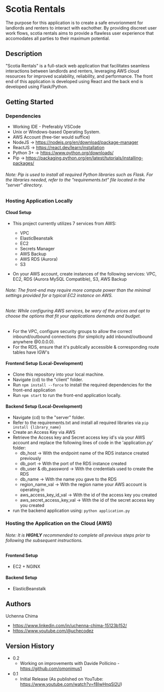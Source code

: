 # Scotia Rentals

The purpose for this application is to create a safe envorionment for landlords and renters to interact with eachother. By providing discreet user work flows, scotia rentals aims to provide a flawless user experience that accomodates all parties to their maximum potential.

## Description

"Scotia Rentals" is a full-stack web application that facilitates seamless interactions between landlords and renters, leveraging AWS cloud resources for improved scalability, reliability, and performance. The front end of this application is developed using React and the back end is developed using Flask/Python. 

## Getting Started

### Dependencies

* Working IDE - Preferably VSCode
* Unix or Windows-based Operating System.
* AWS Account (free-tier would suffice)
* NodeJS -> https://nodejs.org/en/download/package-manager
* ReactJS -> https://react.dev/learn/installation
* Python 3+ -> https://www.python.org/downloads/
* Pip -> https://packaging.python.org/en/latest/tutorials/installing-packages/
###### _Note: Pip is used to install all required Python libraries such as Flask. For the libraries needed, refer to the "requirements.txt" file located in the "server" directory._

### Hosting Application Locally

#### Cloud Setup
* This project currently utilizes 7 services from AWS:
   - VPC
   - ElasticBeanstalk
   - EC2
   - Secrets Manager
   - AWS Backup
   - AWS RDS (Aurora)
   - S3
     
* On your AWS account, create instances of the following services: VPC, EC2, RDS (Aurora MySQL Compatible), S3, AWS Backup
###### _Note: The front-end may require more compute power than the minimal settings provided for a typical EC2 instance on AWS._
###### _Note: While configuring AWS services, be wary of the prices and opt to choose the options that fit your applications demands and budget._
* For the VPC, configure security groups to allow the correct inbound/outbound connections (for simplicity add inbound/outbound anywhere @0.0.0.0).
* For the RDS, ensure that it's publically accessible & corresponding route tables have IGW's

#### Frontend Setup (Local-Development)
* Clone this repository into your local machine.
* Navigate (cd) to the "client" folder.
* Run ```npm install --force``` to install the required dependencies for the front-end application
* Run ```npm start``` to run the front-end application locally.

#### Backend Setup (Local-Development)
* Navigate (cd) to the "server" folder.
* Refer to the requirements.txt and install all required libraries via ```pip install {library_name}``` 
* Create an Access Key via AWS
* Retrieve the Access key and Secret access key id's via your AWS account and replace the following lines of code in the 'application.py' folder:
     - db_host -> With the endpoint name of the RDS instance created previously
     - db_port -> With the port of the RDS instance created
     - db_user & db_password -> With the credentials used to create the RDS
     - db_name -> With the name you gave to the RDS
     - region_name_val -> With the region name your AWS account is operating in
     - aws_access_key_id_val -> With the id of the access key you created
     - aws_secret_access_key_val -> With the id of the secret access key you created
* run the backend application using: ```python application.py```

### Hosting the Application on the Cloud (AWS)  
###### _Note: It is ***HIGHLY*** recommended to complete all previous steps prior to following the subsequent instructions._

#### Frontend Setup 
* EC2 + NGINX
  
#### Backend Setup 
* ElasticBeanstalk


## Authors

Uchenna Chima
- https://www.linkedin.com/in/uchenna-chima-15123b152/
- https://www.youtube.com/@uchecodez

## Version History

* 0.2
    * Working on improvements with Davide Pollicino - https://github.com/omonimus1
* 0.1
    * Initial Release (As published on YouTube: https://www.youtube.com/watch?v=f8IwHnqSl2U)
